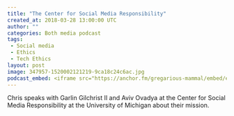 ```yaml
---
title: "The Center for Social Media Responsibility"
created_at: 2018-03-28 13:00:00 UTC
author: ""
categories: Both media podcast
tags:
 - Social media
 - Ethics
 - Tech Ethics
layout: post
image: 347957-1520002121219-9ca18c24c6ac.jpg
podcast_embed: <iframe src="https://anchor.fm/gregarious-mammal/embed/episodes/The-Center-for-Social-Media-Responsibility-e17n5g" height="102px" width="400px" frameborder="0" scrolling="no"></iframe>
---
```


Chris speaks with Garlin Gilchrist II and Aviv Ovadya at the Center for Social Media Responsibility at the University of Michigan about their mission.
